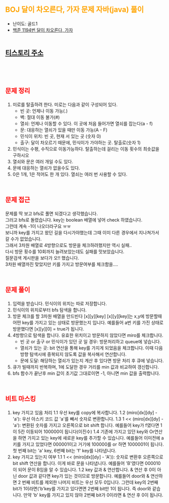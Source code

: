 # <span style="color:orange; font-size:17pt; font-weight:bold">BOJ 달이 차오른다, 가자 문제 자바(java)  풀이</span>
- 난이도: 골드1
- [백준 1194번 달이 차오른다, 가자](https://www.acmicpc.net/problem/1194)
<br><br>

## [티스토리 주소](https://hoho325.tistory.com/)
<br><br>

# <span style="color: red; font-size:15pt">문제 정리</span>
1. 미로를 탈출하려 한다. 미로는 다음과 같이 구성되어 있다.
    - 빈 곳: 언제나 이동 가능(.)
    - 벽: 절대 이동 불가(#)
    - 열쇠: 언제나 이동할 수 있다. 이 곳에 처음 들어가면 열쇠를 잡는다(a - f)
    - 문: 대응하는 열쇠가 있을 때만 이동 가능(A - F)
    - 민식이 위치: 빈 곳, 현재 서 있는 곳 (숫자 0)
    - 출구: 달이 차오르기 때문에, 민식이가 가야하는 곳. 탈출로(숫자 1)
2. 민식이는 수평, 수직으로 이동가능하다. 탈출하는데 걸리는 이동 횟수의 최솟값을 구하시오
3. 열쇠와 문은 여러 개일 수도 있다.
4. 문에 대응하는 열쇠가 없을수도 있다.
5. 0은 1개, 1은 적어도 한 개 있다. 열쇠는 여러 번 사용할 수 있다.
<br><br>

# <span style="color: red; font-size:15pt">문제 접근</span>
문제를 딱 보고 bfs로 풀면 되겠다고 생각했습니다.  
그러고 bfs로 돌렸습니다. key는 boolean 배열에 넣어 check 하였습니다.  
그런데 계속 -1이 나오더라구요 ㅠㅠ  
보니까 key를 가지고 왔던 길을 다시가야했는데 그때 이미 다른 경우에서 지나쳐가서 갈 수가 없었습니다.  
그래서 3차원 배열로 4방향으로도 방문을 체크하려했지만 역시 실패..  
다시 방문 횟수를 10회까지 늘려보았는데도 실패를 맛보았습니다.  
질문검색 게시판을 보다가 오!! 했습니다.  
3차원 배열까진 맞았지만 키를 가지고 방문여부를 체크함을....
<br><br>

# <span style="color: red; font-size:15pt">문제 풀이</span>
1. 입력을 받습니다. 민식이의 위치는 따로 저장합니다.
2. 민식이의 위치로부터 bfs 탐색을 합니다.
3. 방문 체크를 할 3차원 배열을 만드빈다 [x][y][key]
    [x][y][key]는 x,y에 방문할때 어떤 key를 가지고 있는 상태로 방문했는지 입니다.
    예를들어 a번 키를 가진 상태로 방문했다면 [x][y][0] = true가 됩니다.
4. 4방향으로 탐색을 합니다. 유효한 위치이고 방문하지 않았다면 miro를 체크합니다.
    - 빈 곳 or 출구 or 민식이가 있던 곳 일 경우: 방문처리하고 queue에 넣습니다.
    - 열쇠가 있는 곳: bit 연산을 통해 key를 가지게 되었음을 체크합니다. 이때 다음 방향 탐색시에 중복되지 않도록 값을 복사해서 연산합니다.
    - 문에 도달: 해당하는 열쇠가 있는지 계산 후 있다면 방문 처리 후 큐에 넣습니다.
5. 큐가 빌때까지 반복하며, 1에 도달한 경우 거리를 min 값과 비교하여 갱신합니다.
6. bfs 함수가 끝난후 min 값이 초기값 그대로이면 -1, 아니면 min 값을 출력합니다.
<br><Br>

# <span style="color: red; font-size:15pt">비트 마스킹</span>
1. key 가지고 있음 처리
    1.1 우선 key를 copy에 복사합니다.
    1.2 (miro[dx][dy] - 'a'): 우선 아스키 코드 값 'a'를 빼서 숫자로 변환합니다.
    1.3 1 << (miro[dx][dy] - 'a'): 변환된 숫자를 가지고 오른쪽으로 bit shift 합니다. 예를들어 key가 f였다면
    1이 5칸 이동되어 100000이 됩니다(이진수)
    1.4 기존에 가지고 있던 key와 Or연산을 하면 가지고 있는 key에 새로운 key를 추가할 수 있습니다.
    예를들어 이미전에 a키를 가지고 있었다면 000001이고 거기에 100000를 or 하면 1000001이 됩니다.
    첫 번째 bit는 'a' key, 6번째 bit는 'f' key를 나타냅니다.
2. key 가지고 있는지 여부
    1.1 1 << (miro[dx][dy] - 'A')): 숫자로 변환후 오른쪽으로 bit shift 연산을 합니다. 이게 바로 문을 나타냅니다. 예를들어 'B'였다면 000010이 되어 문이 B임을 알 수 있습니다.
    1.2 key 값과 & 연산합니다. & 연산 후 0이 아닌 door 값과 같다면 key가 있는 것이므로 방문합니다.
    예를들어 door와 & 연산하면 2 번째 비트를 제외한 나머지 비트는 우선 모두 0입니다. 그런데 key의 2번째 bit가 1이라면('b'key를 가지고 있다면면 2번째 bit만 1이 됩니다. 즉 door와 같습니다.
    만약 'b' key를 가지고 있지 않아 2번째 bit가 0이라면 & 연산 후 0이 됩니다.
<br><br>